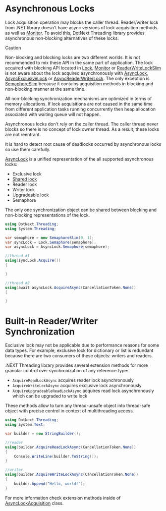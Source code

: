 Asynchronous Locks
====
Lock acquisition operation may blocks the caller thread. Reader/writer lock from .NET library doesn't have async versions of lock acquisition methods as well as [Monitor](https://docs.microsoft.com/en-us/dotnet/api/system.threading.monitor). To avoid this, DotNext Threading library provides asynchronous non-blocking alternatives of these locks.

> [!CAUTION]
> Non-blocking and blocking locks are two different worlds. It is not recommended to mix these API in the same part of application. The lock acquired with blocking API located in [Lock](../../api/DotNext.Threading.Lock.yml), [Monitor](https://docs.microsoft.com/en-us/dotnet/api/system.threading.monitor) or [ReaderWriteLockSlim](https://docs.microsoft.com/en-us/dotnet/api/system.threading.readerwriterlockslim) is not aware about the lock acquired asynchronously with [AsyncLock](../../api/DotNext.Threading.AsyncLock.yml), [AsyncExclusiveLock](../../api/DotNext.Threading.AsyncExclusiveLock.yml) or [AsyncReaderWriterLock](../../api/DotNext.Threading.AsyncReaderWriterLock.yml). The only exception is [SemaphoreSlim](https://docs.microsoft.com/en-us/dotnet/api/system.threading.semaphoreslim) because it contains acquisition methods in blocking and non-blocking manner at the same time.

All non-blocking synchronization mechanisms are optimized in terms of memory allocations. If lock acquisitions are not caused in the same time from different application tasks running concurrently then heap allocation associated with waiting queue will not happen.

Asynchronous locks don't rely on the caller thread. The caller thread never blocks so there is no concept of lock owner thread. As a result, these locks are not reentrant.

It is hard to detect root cause of deadlocks occurred by asynchronous locks so use them carefully.

[AsyncLock](../../api/DotNext.Threading.AsyncLock.yml) is a unified representation of the all supported asynchronous locks:
* Exclusive lock
* [Shared lock](https://sakno.github.io/dotNext/api/DotNext.Threading.AsyncSharedLock.html)
* Reader lock
* Writer lock
* Upgradeable lock
* Semaphore

The only one synchronization object can be shared between blocking and non-blocking representations of the lock.
```csharp
using DotNext.Threading;
using System.Threading;

var semaphore = new SemaphoreSlim(0, 1);
var syncLock = Lock.Semaphore(semaphore);
var asyncLock = AsyncLock.Semaphore(semaphore);

//thread #1
using(syncLock.Acquire())
{

}

//thread #2
using(await asyncLock.AcquireAsync(CancellationToken.None))
{

}
```

# Built-in Reader/Writer Synchronization
Exclusive lock may not be applicable due to performance reasons for some data types. For example, exclusive lock for dictionary or list is redundant because there are two consumers of these objects: writers and readers.

.NEXT Threading library provides several extension methods for more granular control over synchronization of any reference type:
* `AcquireReadLockAsync` acquires reader lock asynchronously
* `AcquireWriteLockAsync` acquires exclusive lock asynchronously
* `AcquireUpgradeableReadLockAsync` acquires read lock asynchronously which can be upgraded to write lock

These methods allow to turn any thread-unsafe object into thread-safe object with precise control in context of multithreading access.

```csharp
using DotNext.Threading;
using System.Text;

var builder = new StringBuilder();

//reader
using(builder.AcquireReadLockAsync(CancellationToken.None))
{
    Console.WriteLine(builder.ToString());
}

//writer
using(builder.AcquireWriteLockAsync(CancellationToken.None))
{
    builder.Append("Hello, world!");
}
```

For more information check extension methods inside of [AsyncLockAcquisition](../../api/DotNext.Threading.LockAcquisition.yml) class.
